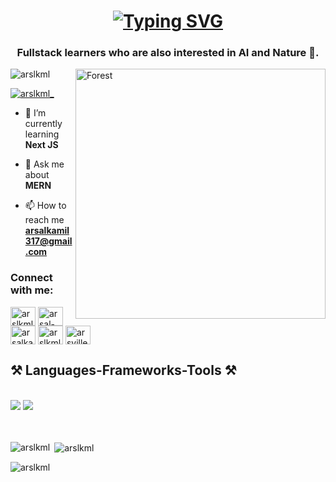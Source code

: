 <h1 align="center"><a href="https://git.io/typing-svg"><img src="https://readme-typing-svg.demolab.com?font=Quicksand&weight=700&size=24&pause=1000&color=E5E5E5&center=true&vCenter=true&width=435&lines=Hi+%F0%9F%91%8B%2C+I'm+Arsal+Kamil" alt="Typing SVG" /></a></h1>
<h3 align="center">Fullstack learners who are also interested in AI and Nature 🍃.</h3>
<img align="right" alt="Forest" width="400" src="https://www.rpnation.com/gallery/forest-trees-animated-gif-8.25460/full">

<p align="left"> <img src="https://komarev.com/ghpvc/?username=arslkml&label=Profile%20views&color=0e75b6&style=flat" alt="arslkml" /> </p>

<p align="left"> <a href="https://twitter.com/arslkml_" target="blank"><img src="https://img.shields.io/twitter/follow/arslkml_?logo=twitter&style=for-the-badge" alt="arslkml_" /></a> </p>

- 🌱 I’m currently learning **Next JS**

- 💬 Ask me about **MERN**

- 📫 How to reach me **arsalkamil317@gmail.com**

<h3 align="left">Connect with me:</h3>
<p align="left">
<a href="https://twitter.com/arslkml_" target="blank"><img align="center" src="https://raw.githubusercontent.com/rahuldkjain/github-profile-readme-generator/master/src/images/icons/Social/twitter.svg" alt="arslkml_" height="30" width="40" /></a>
<a href="https://linkedin.com/in/arsal-kamil-31j07004" target="blank"><img align="center" src="https://raw.githubusercontent.com/rahuldkjain/github-profile-readme-generator/master/src/images/icons/Social/linked-in-alt.svg" alt="arsal-kamil-31j07004" height="30" width="40" /></a>
<a href="https://kaggle.com/arsalkamil" target="blank"><img align="center" src="https://raw.githubusercontent.com/rahuldkjain/github-profile-readme-generator/master/src/images/icons/Social/kaggle.svg" alt="arsalkamil" height="30" width="40" /></a>
<a href="https://instagram.com/arslkml_" target="blank"><img align="center" src="https://raw.githubusercontent.com/rahuldkjain/github-profile-readme-generator/master/src/images/icons/Social/instagram.svg" alt="arslkml_" height="30" width="40" /></a>
<a href="https://www.youtube.com/c/arsville" target="blank"><img align="center" src="https://raw.githubusercontent.com/rahuldkjain/github-profile-readme-generator/master/src/images/icons/Social/youtube.svg" alt="arsville" height="30" width="40" /></a>
</p>

<h2 align="left">⚒️ Languages-Frameworks-Tools ⚒️</h2>
<br/>
<div align="left">
    <img src="https://skillicons.dev/icons?i=react,html,css,vscode,github,figma,tailwind,git" />
    <img src="https://skillicons.dev/icons?i=nodejs,python,javascript,typescript,express,mongodb,nextjs" /><br>
</div>
<br/>
<br/>

<p><img align="left" src="https://github-readme-stats.vercel.app/api/top-langs?username=arslkml&show_icons=true&locale=en&layout=compact" alt="arslkml" /></p>

<p>&nbsp;<img align="center" src="https://github-readme-stats.vercel.app/api?username=arslkml&show_icons=true&locale=en" alt="arslkml" /></p>

<p><img align="center" src="https://github-readme-streak-stats.herokuapp.com/?user=arslkml&" alt="arslkml" /></p>
